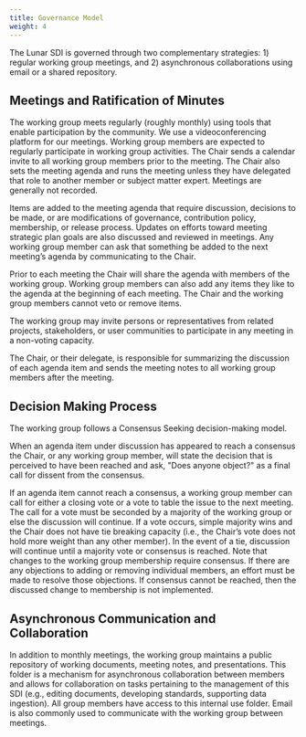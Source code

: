 ```yaml
---
title: Governance Model
weight: 4
---
```


The Lunar SDI is governed through two complementary strategies: 1) regular working group meetings, and 2) asynchronous collaborations using email or a shared repository. 

## Meetings and Ratification of Minutes
The working group meets regularly (roughly monthly) using tools that enable participation by the community. We use a videoconferencing platform for our meetings. Working group members are expected to regularly participate in working group activities. The Chair sends a calendar invite to all working group members prior to the meeting. The Chair also sets the meeting agenda and runs the meeting unless they have delegated that role to another member or subject matter expert. Meetings are generally not recorded.

Items are added to the meeting agenda that require discussion, decisions to be made, or are modifications of governance, contribution policy, membership, or release process. Updates on efforts toward meeting strategic plan goals are also discussed and reviewed in meetings. Any working group member can ask that something be added to the next meeting’s agenda by communicating to the Chair. 

Prior to each meeting the Chair will share the agenda with members of the working group. Working group members can also add any items they like to the agenda at the beginning of each meeting. The Chair and the working group members cannot veto or remove items.

The working group may invite persons or representatives from related projects, stakeholders, or user communities to participate in any meeting in a non-voting capacity. 

The Chair, or their delegate, is responsible for summarizing the discussion of each agenda item and sends the meeting notes to all working group members after the meeting.


## Decision Making Process
The working group follows a Consensus Seeking decision-making model.

When an agenda item under discussion has appeared to reach a consensus the Chair, or any working group member, will state the decision that is perceived to have been reached and ask, "Does anyone object?" as a final call for dissent from the consensus. 

If an agenda item cannot reach a consensus, a working group member can call for either a closing vote or a vote to table the issue to the next meeting. The call for a vote must be seconded by a majority of the working group or else the discussion will continue.  If a vote occurs, simple majority wins and the Chair does not have tie breaking capacity (i.e., the Chair’s vote does not hold more weight than any other member). In the event of a tie, discussion will continue until a majority vote or consensus is reached. 
Note that changes to the working group membership require consensus. If there are any objections to adding or removing individual members, an effort must be made to resolve those objections. If consensus cannot be reached, then the discussed change to membership is not implemented.

## Asynchronous Communication and Collaboration
In addition to monthly meetings, the working group maintains a public repository of working documents, meeting notes, and presentations. This folder is a mechanism for asynchronous collaboration between members and allows for collaboration on tasks pertaining to the management of this SDI (e.g., editing documents, developing standards, supporting data ingestion). All group members have access to this internal use folder.  Email is also commonly used to communicate with the working group between meetings.